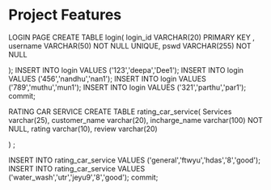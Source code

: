 # Project Features
LOGIN PAGE
CREATE TABLE login(
    login_id VARCHAR(20) PRIMARY KEY ,
    username VARCHAR(50) NOT NULL UNIQUE,
    pswd VARCHAR(255) NOT NULL

);
INSERT INTO login VALUES ('123','deepa','Dee1');
INSERT INTO login VALUES ('456','nandhu','nan1');
INSERT INTO login VALUES ('789','muthu','mun1');
INSERT INTO login VALUES ('321','parthu','par1');
commit;

RATING CAR SERVICE
CREATE TABLE rating_car_service(
  Services varchar(25),
  customer_name varchar(20),
  incharge_name varchar(100) NOT NULL,
   rating varchar(10),
   review varchar(20)
  
) ;

INSERT INTO  rating_car_service VALUES ('general','ftwyu','hdas','8','good');
INSERT INTO  rating_car_service VALUES ('water_wash','utr','jeyu9','8','good');
commit;
